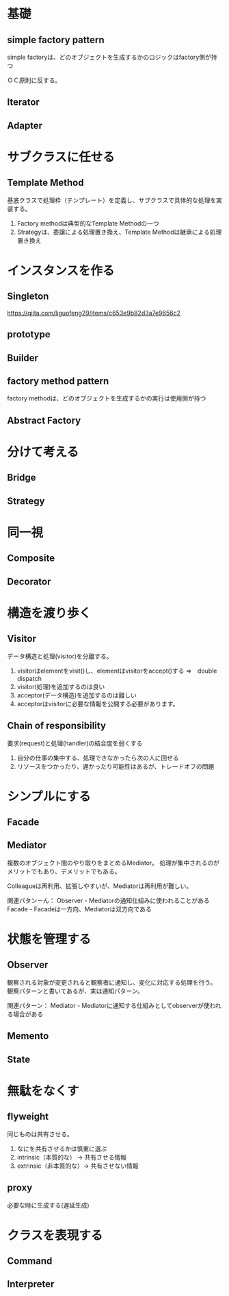 # 基礎
## simple factory pattern
simple factoryは、どのオブジェクトを生成するかのロジックはfactory側が持つ

ＯＣ原則に反する。

## Iterator



## Adapter



# サブクラスに任せる
## Template Method
基底クラスで処理枠（テンプレート）を定義し、サブクラスで具体的な処理を実装する。

1. Factory methodは典型的なTemplate Methodの一つ
2. Strategyは、委譲による処理置き換え、Template Methodは継承による処理置き換え


# インスタンスを作る
## Singleton
https://qiita.com/liguofeng29/items/c653e9b82d3a7e9656c2

## prototype


## Builder



## factory method pattern
factory methodは、どのオブジェクトを生成するかの実行は使用側が持つ


## Abstract Factory



# 分けて考える
## Bridge


## Strategy


# 同一視
## Composite



## Decorator




# 構造を渡り歩く
## Visitor
データ構造と処理(visitor)を分離する。

1. visitorはelementをvisit()し、elementはvisitorをaccept()する
⇒　double dispatch
2. visitor(処理)を追加するのは良い
3. acceptor(データ構造)を追加するのは難しい
4. acceptorはvisitorに必要な情報を公開する必要があります。

## Chain of responsibility
要求(request)と処理(handler)の結合度を弱くする

1. 自分の仕事の集中する、処理できなかったら次の人に回せる
2. リソースをつかったり、遅かったり可能性はあるが、トレードオフの問題


# シンプルにする
## Facade

## Mediator
複数のオブジェクト間のやり取りをまとめるMediator。
処理が集中されるのがメリットでもあり、デメリットでもある。

Colleagueは再利用、拡張しやすいが、Mediatorは再利用が難しい。

関連パタンーん：
Observer - Mediatorの通知仕組みに使われることがある
Facade - Facadeは一方向、Mediatorは双方向である


# 状態を管理する
## Observer
観察される対象が変更されると観察者に通知し、変化に対応する処理を行う。
観察パターンと書いてあるが、実は通知パターン。

関連パターン：
Mediator - Mediatorに通知する仕組みとしてobserverが使われる場合がある


## Memento



## State



# 無駄をなくす
## flyweight
同じものは共有させる。

1. なにを共有させるかは慎重に選ぶ
2. intrinsic（本質的な） -> 共有させる情報
3. extrinsic（非本質的な）-> 共有させない情報

## proxy
必要な時に生成する(遅延生成)

# クラスを表現する
## Command


## Interpreter










